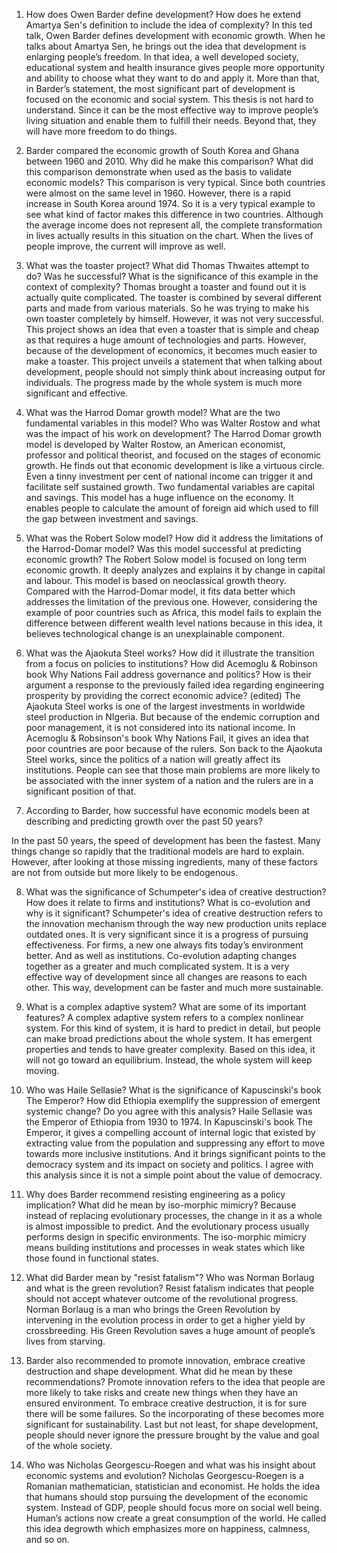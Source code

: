 1.  How does Owen Barder define development? How does he extend Amartya Sen's definition to include the idea of complexity?
In this ted talk, Owen Barder defines development with economic growth. When he talks about Amartya Sen, he brings out the idea that development is enlarging people’s freedom. In that idea, a well developed society, educational system and health insurance gives people more opportunity and ability to choose what they want to do and apply it. More than that, in Barder’s statement, the most significant part of development is focused on the economic and social system. This thesis is not hard to understand. Since it can be the most effective way to improve people’s living situation and enable them to fulfill their needs. Beyond that, they will have more freedom to do things.

 2.  Barder compared the economic growth of South Korea and Ghana between 1960 and 2010.  Why did he make this comparison?  What did this comparison demonstrate when used as the basis to validate economic models?
This comparison is very typical. Since both countries were almost on the same level in 1960. However, there is a rapid increase in South Korea around 1974. So it is a very typical example to see what kind of factor makes this difference in two countries. Although the average income does not represent all, the complete transformation in lives actually results in this situation on the chart. When the lives of people improve, the current will improve as well.

3.  What was the toaster project? What did Thomas Thwaites attempt to do? Was he successful? What is the significance of this example in the context of complexity?
Thomas brought a toaster and found out it is actually quite complicated. The toaster is combined by several different parts and made from various materials. So he was trying to make his own toaster completely by himself. However, it was not very successful. This project shows an idea that even a toaster that is simple and cheap as that requires a huge amount of technologies and parts. However, because of the development of economics, it becomes much easier to make a toaster. This project unveils a statement that when talking about development, people should not simply think about increasing output for individuals. The progress made by the whole system is much more significant and effective.

4.  What was the Harrod Domar growth model? What are the two fundamental variables in this model? Who was Walter Rostow and what was the impact of his work on development?
The Harrod Domar growth model is developed by Walter Rostow, an American economist, professor and political theorist, and focused on the stages of economic growth. He finds out that economic development is like a virtuous circle. Even a tinny investment per cent of national income can trigger it and facilitate self sustained growth. Two fundamental variables are capital and savings. This model has a huge influence on the economy. It enables people to calculate the amount of foreign aid which used to fill the gap between investment and savings.

5. What was the Robert Solow model?  How did it address the limitations of the Harrod-Domar model? Was this model successful at predicting economic growth?
The Robert Solow model is focused on long term economic growth. It deeply analyzes and explains it by change in capital and labour. This model is based on neoclassical growth theory. Compared with the Harrod-Domar model, it fits data better which addresses the limitation of the previous one. However, considering the example of poor countries such as Africa, this model fails to explain the difference between different wealth level nations because in this idea, it believes technological change is an unexplainable component.

6. What was the Ajaokuta Steel works? How did it illustrate the transition from a focus on policies to institutions?  How did Acemoglu & Robinson book Why Nations Fail address governance and politics?  How is their argument a response to the previously failed idea regarding engineering prosperity by providing the correct economic advice? (edited) 
The Ajaokuta Steel works is one of the largest investments in worldwide steel production in NIgeria. But because of the endemic corruption and poor management, it is not considered into its national income. In Acemoglu & Robsinson's book Why Nations Fail, it gives an idea that poor countries are poor because of the rulers. Son back to the Ajaokuta Steel works, since the politics of a nation will greatly affect its institutions. People can see that those main problems are more likely to be associated with the inner system of a nation and the rulers are in a significant position of that. 

7.  According to Barder, how successful have economic models been at describing and predicting growth over the past 50 years?

In the past 50 years, the speed of development has been the fastest. Many things change so rapidly that the traditional models are hard to explain. However, after looking at those missing ingredients, many of these factors are not from outside but more likely to be endogenous.

8.  What was the significance of Schumpeter's idea of creative destruction? How does it relate to firms and institutions? What is co-evolution and why is it significant?
Schumpeter's idea of creative destruction refers to the innovation mechanism through the way new production units replace outdated ones. It is very significant since it is  a progress of pursuing effectiveness. For firms, a new one always fits today’s environment better. And as well as institutions. Co-evolution adapting changes together as a greater and much complicated system. It is a very effective way of development since all changes are 
reasons to each other. This way, development can be faster and much more sustainable.

9. What is a complex adaptive system? What are some of its important features?
A complex adaptive system refers to a complex nonlinear system. For this kind of system, it is hard to predict in detail, but people can make broad predictions about the whole system. It has emergent properties and tends to have greater complexity. Based on this idea, it will not go toward an equilibrium. Instead, the whole system will keep moving. 

10.  Who was Haile Sellasie? What is the significance of Kapuscinski's book The Emperor? How did Ethiopia exemplify the suppression of emergent systemic change? Do you agree with this analysis?
Haile Sellasie was the Emperor of Ethiopia from 1930 to 1974. In Kapuscinski's book The Emperor, it gives a compelling account of internal logic that existed by extracting value from the population and suppressing any effort to move towards more inclusive institutions. And it brings significant points to the democracy system and its impact on society and politics. I agree with this analysis since it is not a simple point about the value of democracy.

11.  Why does Barder recommend resisting engineering as a policy implication?  What did he mean by iso-morphic mimicry?
Because instead of replacing evolutionary processes, the change in it as a whole is almost impossible to predict. And the evolutionary process usually performs design in specific environments. The iso-morphic mimicry means building institutions and processes in weak states which like those found in functional states. 
 
12.  What did Barder mean by "resist fatalism"? Who was Norman Borlaug and what is the green revolution?
Resist fatalism indicates that people should not accept whatever outcome of the revolutional progress. Norman Borlaug is a man who brings the Green Revolution by intervening in the evolution process in order to get a higher yield by crossbreeding. His Green Revolution saves a huge amount of people’s lives from starving.
 
13.  Barder also recommended to promote innovation, embrace creative destruction and shape development.  What did he mean by these recommendations?
Promote innovation refers to the idea that people are more likely to take risks and create new things when they have an ensured environment. To embrace creative destruction, it is for sure there will be some failures. So the incorporating of these becomes more significant for sustainability. Last but not least, for shape development, people should never ignore the pressure brought by the value and goal of the whole society. 
 
14. Who was Nicholas Georgescu-Roegen and what was his insight about economic systems and evolution?
Nicholas Georgescu-Roegen is a Romanian mathematician, statistician and economist. He holds the idea that humans should stop pursuing the development of the economic system. Instead of GDP, people should focus more on social well being. Human’s actions now create a great consumption of the world. He called this idea degrowth which emphasizes more on happiness, calmness, and so on.
 


